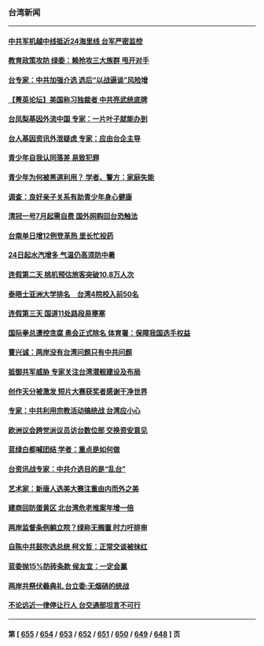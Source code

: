 ### 台湾新闻
---
#### [中共军机越中线抵近24海里线 台军严密监控](../../pages/ncid1349361/n14021919.md) 
#### [教育政策攻防 绿委：赖抢攻三大族群 甩开对手](../../pages/ncid1349361/n14021689.md) 
#### [台专家：中共加强介选 选后“以战逼谈”风险增](../../pages/ncid1349361/n14021596.md) 
#### [【菁英论坛】美国称习独裁者 中共亮武统底牌](../../pages/ncid1349361/n14021749.md) 
#### [台凤梨基因外流中国 专家：一片叶子就能办到](../../pages/ncid1349361/n14021605.md) 
#### [台人基因资讯外泄疑虑 专家：应由台企主导](../../pages/ncid1349361/n14021598.md) 
#### [青少年自我认同落差 易致犯罪](../../pages/ncid1349361/n14021616.md) 
#### [青少年为何被黑道利用？ 学者、警方：家庭失能](../../pages/ncid1349361/n14021615.md) 
#### [调查：良好亲子关系有助青少年身心健康](../../pages/ncid1349361/n14021614.md) 
#### [清冠一号7月起需自费 国外网购回台恐触法](../../pages/ncid1349361/n14021611.md) 
#### [台南单日增12例登革热 里长忙投药](../../pages/ncid1349361/n14021609.md) 
#### [24日起水汽增多 气温仍高须防中暑](../../pages/ncid1349361/n14021560.md) 
#### [连假第二天 桃机预估旅客突破10.8万人次](../../pages/ncid1349361/n14021559.md) 
#### [泰晤士亚洲大学排名　台湾4院校入前50名](../../pages/ncid1349361/n14021558.md) 
#### [连假第三天 国道11处路段易壅塞](../../pages/ncid1349361/n14021556.md) 
#### [国际拳总遭控贪腐 奥会正式除名 体育署：保障我国选手权益](../../pages/ncid1349361/n14021555.md) 
#### [曹兴诚：两岸没有台湾问题只有中共问题](../../pages/ncid1349361/n14021446.md) 
#### [抵御共军威胁 专家关注台湾潜舰建设及布局](../../pages/ncid1349361/n14019610.md) 
#### [创作天分被激发 短片大赛获奖者感谢干净世界](../../pages/ncid1349361/n14021226.md) 
#### [专家：中共利用宗教活动搞统战 台湾应小心](../../pages/ncid1349361/n14020828.md) 
#### [欧洲议会跨党派议员访台数位部 交换资安意见](../../pages/ncid1349361/n14020975.md) 
#### [蓝绿白都喊团结 学者：重点是如何做](../../pages/ncid1349361/n14021016.md) 
#### [台资讯战专家：中共介选目的是“乱台”](../../pages/ncid1349361/n14021019.md) 
#### [艺术家：新唐人选美大赛注重由内而外之美](../../pages/ncid1349361/n14020608.md) 
#### [建商回防蛋黄区 北台湾危老推案年增一倍](../../pages/ncid1349361/n14020948.md) 
#### [两岸监督条例躺立院？绿称无搁置 时力吁排审](../../pages/ncid1349361/n14020917.md) 
#### [自陈中共鼓吹选总统 柯文哲：正常交谈被抹红](../../pages/ncid1349361/n14020909.md) 
#### [蓝委抛15%防砖条款 侯友宜：一定会赢](../../pages/ncid1349361/n14020902.md) 
#### [两岸共祭伏羲典礼 台立委:无烟硝的统战](../../pages/ncid1349361/n14020904.md) 
#### [不论远近一律停让行人 台交通部坦言不可行](../../pages/ncid1349361/n14020860.md) 

---
#### 第 [ [655](./655.md) / [654](./654.md) / [653](./653.md) / [652](./652.md) / [651](./651.md) / [650](./650.md) / [649](./649.md) / [648](./648.md) ] 页
